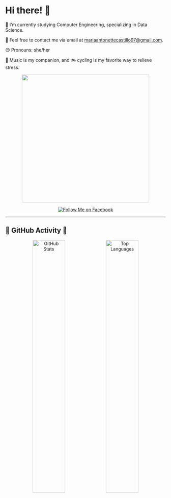 # Hi there! 👋

🌸 I'm currently studying Computer Engineering, specializing in Data Science.

💌 Feel free to contact me via email at mariaantonettecastillo97@gmail.com.

😊 Pronouns: she/her

🎀 Music is my companion, and 🚲 cycling is my favorite way to relieve stress.

<p align="center">
  <img src="https://media.giphy.com/media/v1.Y2lkPTc5MGI3NjExMGwwNW8weTRnbnNrcnhvZGtkaHFxOGt2YTR5MmR4bm9ndmlnOGxnMyZlcD12MV9naWZzX3NlYXJjaCZjdD1n/KqEoIlfQdlIw5E03ps/giphy.gif" width="400px">
</p>

<p align="center">
  <a href="https://www.facebook.com/antonette.castillo.26" target="_blank">
    <img src="https://img.shields.io/badge/Follow-Me%20on%20Facebook-pink?style=flat-square&logo=facebook" alt="Follow Me on Facebook">
  </a>
</p>

---

## 🎀 GitHub Activity 🎀

<p align="center">
  <img src="https://github-readme-stats.vercel.app/api?username=laelynette&show_icons=true&theme=gotham&title_color=ff69b4&icon_color=ff69b4&text_color=ff69b4&bg_color=000000" alt="GitHub Stats" width="45%">
  <a href="https://github.com/laelynette/github-readme-stats">
    <img src="https://github-readme-stats.vercel.app/api/top-langs/?username=laelynette&theme=gotham&title_color=ff69b4&icon_color=ff69b4&text_color=ff69b4&bg_color=000000" alt="Top Languages" width="45%">
  </a>
</p>
